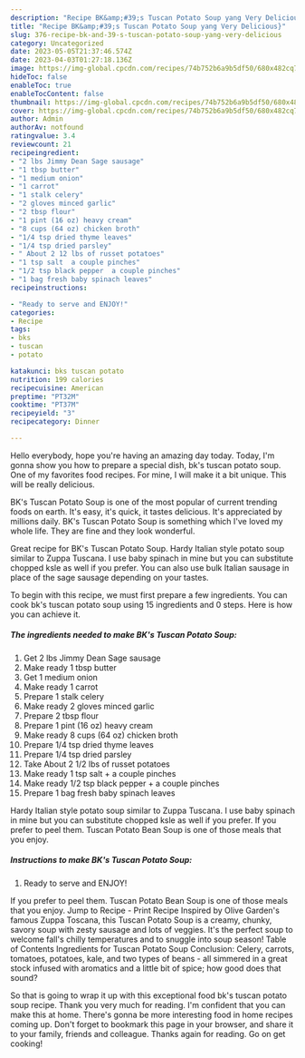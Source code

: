 ```yaml
---
description: "Recipe BK&amp;#39;s Tuscan Potato Soup yang Very Delicious}"
title: "Recipe BK&amp;#39;s Tuscan Potato Soup yang Very Delicious}"
slug: 376-recipe-bk-and-39-s-tuscan-potato-soup-yang-very-delicious
category: Uncategorized
date: 2023-05-05T21:37:46.574Z
date: 2023-04-03T01:27:18.136Z
image: https://img-global.cpcdn.com/recipes/74b752b6a9b5df50/680x482cq70/bks-tuscan-potato-soup-recipe-main-photo.jpg
hideToc: false
enableToc: true
enableTocContent: false
thumbnail: https://img-global.cpcdn.com/recipes/74b752b6a9b5df50/680x482cq70/bks-tuscan-potato-soup-recipe-main-photo.jpg
cover: https://img-global.cpcdn.com/recipes/74b752b6a9b5df50/680x482cq70/bks-tuscan-potato-soup-recipe-main-photo.jpg
author: Admin
authorAv: notfound
ratingvalue: 3.4
reviewcount: 21
recipeingredient:
- "2 lbs Jimmy Dean Sage sausage"
- "1 tbsp butter"
- "1 medium onion"
- "1 carrot"
- "1 stalk celery"
- "2 gloves minced garlic"
- "2 tbsp flour"
- "1 pint (16 oz) heavy cream"
- "8 cups (64 oz) chicken broth"
- "1/4 tsp dried thyme leaves"
- "1/4 tsp dried parsley"
- " About 2 12 lbs of russet potatoes"
- "1 tsp salt  a couple pinches"
- "1/2 tsp black pepper  a couple pinches"
- "1 bag fresh baby spinach leaves"
recipeinstructions:

- "Ready to serve and ENJOY!"
categories:
- Recipe
tags:
- bks
- tuscan
- potato

katakunci: bks tuscan potato 
nutrition: 199 calories
recipecuisine: American
preptime: "PT32M"
cooktime: "PT37M"
recipeyield: "3"
recipecategory: Dinner

---
```



Hello everybody, hope you're having an amazing day today. Today, I'm gonna show you how to prepare a special dish, bk&#39;s tuscan potato soup. One of my favorites food recipes. For mine, I will make it a bit unique. This will be really delicious.

BK&#39;s Tuscan Potato Soup is one of the most popular of current trending foods on earth. It's easy, it's quick, it tastes delicious. It's appreciated by millions daily. BK&#39;s Tuscan Potato Soup is something which I've loved my whole life. They are fine and they look wonderful.

Great recipe for BK&#39;s Tuscan Potato Soup. Hardy Italian style potato soup similar to Zuppa Tuscana. I use baby spinach in mine but you can substitute chopped ksle as well if you prefer. You can also use bulk Italian sausage in place of the sage sausage depending on your tastes.


To begin with this recipe, we must first prepare a few ingredients. You can cook bk&#39;s tuscan potato soup using 15 ingredients and 0 steps. Here is how you can achieve it.

<!--inarticleads1-->

##### The ingredients needed to make BK&#39;s Tuscan Potato Soup:

1. Get 2 lbs Jimmy Dean Sage sausage
1. Make ready 1 tbsp butter
1. Get 1 medium onion
1. Make ready 1 carrot
1. Prepare 1 stalk celery
1. Make ready 2 gloves minced garlic
1. Prepare 2 tbsp flour
1. Prepare 1 pint (16 oz) heavy cream
1. Make ready 8 cups (64 oz) chicken broth
1. Prepare 1/4 tsp dried thyme leaves
1. Prepare 1/4 tsp dried parsley
1. Take  About 2 1/2 lbs of russet potatoes
1. Make ready 1 tsp salt + a couple pinches
1. Make ready 1/2 tsp black pepper + a couple pinches
1. Prepare 1 bag fresh baby spinach leaves


Hardy Italian style potato soup similar to Zuppa Tuscana. I use baby spinach in mine but you can substitute chopped ksle as well if you prefer. If you prefer to peel them. Tuscan Potato Bean Soup is one of those meals that you enjoy. 

<!--inarticleads2-->

##### Instructions to make BK&#39;s Tuscan Potato Soup:


1. Ready to serve and ENJOY!

If you prefer to peel them. Tuscan Potato Bean Soup is one of those meals that you enjoy. Jump to Recipe - Print Recipe Inspired by Olive Garden&#39;s famous Zuppa Toscana, this Tuscan Potato Soup is a creamy, chunky, savory soup with zesty sausage and lots of veggies. It&#39;s the perfect soup to welcome fall&#39;s chilly temperatures and to snuggle into soup season! Table of Contents Ingredients for Tuscan Potato Soup Conclusion: Celery, carrots, tomatoes, potatoes, kale, and two types of beans - all simmered in a great stock infused with aromatics and a little bit of spice; how good does that sound? 

So that is going to wrap it up with this exceptional food bk&#39;s tuscan potato soup recipe. Thank you very much for reading. I'm confident that you can make this at home. There's gonna be more interesting food in home recipes coming up. Don't forget to bookmark this page in your browser, and share it to your family, friends and colleague. Thanks again for reading. Go on get cooking!
